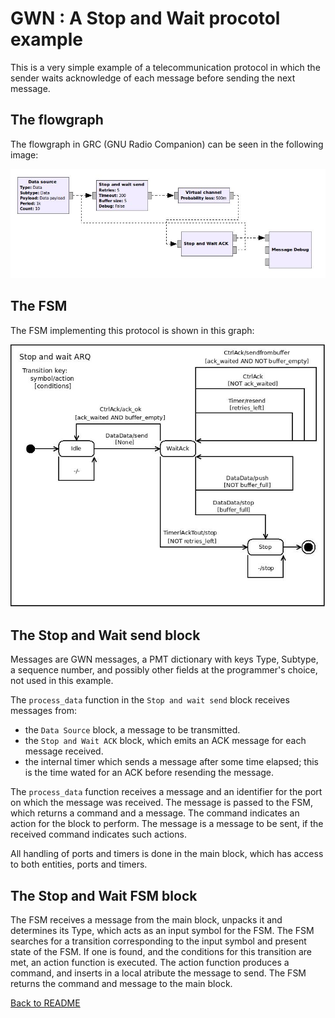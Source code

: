 # GWN : A Stop and Wait procotol example

This is a very simple example of a telecommunication protocol in which the sender waits acknowledge of each message before sending the next message.

## The flowgraph

The flowgraph in GRC (GNU Radio Companion) can be seen in the following image:

![Stop and Wait example GRC](../Images/StopWaitExampleGRC.jpg)

## The FSM
 
The FSM implementing this protocol is shown in this graph:

![Stop and Wait FSM](../Images/stop_wait_send_FSM.jpg)

## The Stop and Wait send block

Messages are GWN messages, a PMT dictionary with keys Type, Subtype, a sequence number, and possibly other fields at the programmer's choice, not used in this example.

The `process_data` function in the `Stop and wait send` block receives messages from:
* the `Data Source` block, a message to be transmitted.
* the `Stop and Wait ACK` block, which emits an ACK message for each message received.
* the internal timer which sends a message after some time elapsed; this is the time wated for an ACK before resending the message.

The `process_data` function receives a message and an identifier for the port on which the message was received. The message is passed to the FSM, which returns a command and a message. The command indicates an action for the block to perform. The message is a message to be sent, if the received command indicates such actions.

All handling of ports and timers is done in the main block, which has access to both entities, ports and timers.

## The Stop and Wait FSM block

The FSM receives a message from the main block, unpacks it and determines its Type, which acts as an input symbol for the FSM. The FSM searches for a transition corresponding to the input symbol and present state of the FSM. If one is found, and the conditions for this transition are met, an action function is executed. The action function produces a command, and inserts in a local atribute the message to send. The FSM returns the command and message to the main block.


[Back to README](../../README.md)

